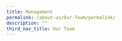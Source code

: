 ```yaml
---
title: Management
permalink: /about-us/Our-Team/permalink/
description: ""
third_nav_title: Our Team
---
```

